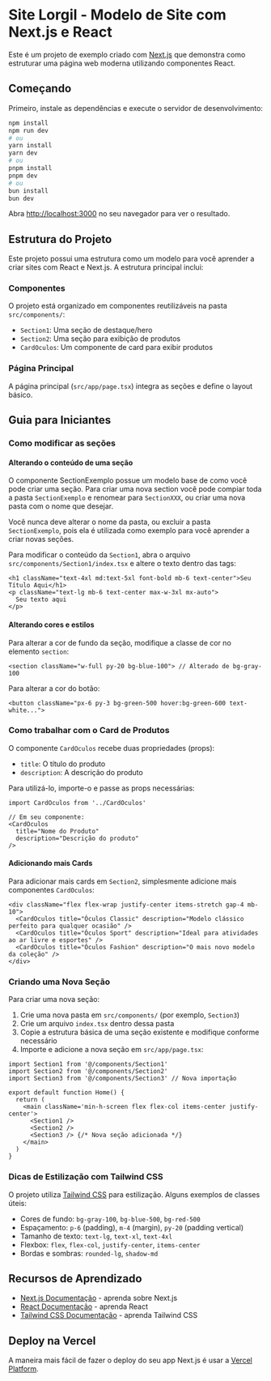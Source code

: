 # Site Lorgil - Modelo de Site com Next.js e React

Este é um projeto de exemplo criado com [Next.js](https://nextjs.org) que demonstra como estruturar uma página web moderna utilizando componentes React.

## Começando

Primeiro, instale as dependências e execute o servidor de desenvolvimento:

```bash
npm install
npm run dev
# ou
yarn install
yarn dev
# ou
pnpm install
pnpm dev
# ou
bun install
bun dev
```

Abra [http://localhost:3000](http://localhost:3000) no seu navegador para ver o resultado.

## Estrutura do Projeto

Este projeto possui uma estrutura como um modelo para você aprender a criar sites com React e Next.js. A estrutura principal inclui:

### Componentes

O projeto está organizado em componentes reutilizáveis na pasta `src/components/`:

- `Section1`: Uma seção de destaque/hero
- `Section2`: Uma seção para exibição de produtos
- `CardOculos`: Um componente de card para exibir produtos

### Página Principal

A página principal (`src/app/page.tsx`) integra as seções e define o layout básico.

## Guia para Iniciantes

### Como modificar as seções

#### Alterando o conteúdo de uma seção
O componente SectionExemplo possue um modelo base de como você pode criar uma seção. Para criar uma nova section você pode compiar toda a pasta `SectionExemplo` e renomear para `SectionXXX`, ou criar uma nova pasta com o nome que desejar.

Você nunca deve alterar o nome da pasta, ou excluir a pasta `SectionExemplo`, pois ela é utilizada como exemplo para você aprender a criar novas seções.

Para modificar o conteúdo da `Section1`, abra o arquivo `src/components/Section1/index.tsx` e altere o texto dentro das tags:

```tsx
<h1 className="text-4xl md:text-5xl font-bold mb-6 text-center">Seu Título Aqui</h1>
<p className="text-lg mb-6 text-center max-w-3xl mx-auto">
  Seu texto aqui
</p>
```

#### Alterando cores e estilos

Para alterar a cor de fundo da seção, modifique a classe de cor no elemento `section`:

```tsx
<section className="w-full py-20 bg-blue-100"> // Alterado de bg-gray-100
```

Para alterar a cor do botão:

```tsx
<button className="px-6 py-3 bg-green-500 hover:bg-green-600 text-white...">
```

### Como trabalhar com o Card de Produtos

O componente `CardOculos` recebe duas propriedades (props):

- `title`: O título do produto
- `description`: A descrição do produto

Para utilizá-lo, importe-o e passe as props necessárias:

```tsx
import CardOculos from '../CardOculos'

// Em seu componente:
<CardOculos 
  title="Nome do Produto" 
  description="Descrição do produto" 
/>
```

#### Adicionando mais Cards

Para adicionar mais cards em `Section2`, simplesmente adicione mais componentes `CardOculos`:

```tsx
<div className="flex flex-wrap justify-center items-stretch gap-4 mb-10">
  <CardOculos title="Óculos Classic" description="Modelo clássico perfeito para qualquer ocasião" />
  <CardOculos title="Óculos Sport" description="Ideal para atividades ao ar livre e esportes" />
  <CardOculos title="Óculos Fashion" description="O mais novo modelo da coleção" />
</div>
```

### Criando uma Nova Seção

Para criar uma nova seção:

1. Crie uma nova pasta em `src/components/` (por exemplo, `Section3`)
2. Crie um arquivo `index.tsx` dentro dessa pasta
3. Copie a estrutura básica de uma seção existente e modifique conforme necessário
4. Importe e adicione a nova seção em `src/app/page.tsx`:

```tsx
import Section1 from '@/components/Section1'
import Section2 from '@/components/Section2'
import Section3 from '@/components/Section3' // Nova importação

export default function Home() {
  return (
    <main className='min-h-screen flex flex-col items-center justify-center'>
      <Section1 />
      <Section2 />
      <Section3 /> {/* Nova seção adicionada */}
    </main>
  )
}
```

### Dicas de Estilização com Tailwind CSS

O projeto utiliza [Tailwind CSS](https://tailwindcss.com/) para estilização. Alguns exemplos de classes úteis:

- Cores de fundo: `bg-gray-100`, `bg-blue-500`, `bg-red-500`
- Espaçamento: `p-6` (padding), `m-4` (margin), `py-20` (padding vertical)
- Tamanho de texto: `text-lg`, `text-xl`, `text-4xl`
- Flexbox: `flex`, `flex-col`, `justify-center`, `items-center`
- Bordas e sombras: `rounded-lg`, `shadow-md`

## Recursos de Aprendizado

- [Next.js Documentação](https://nextjs.org/docs) - aprenda sobre Next.js
- [React Documentação](https://react.dev) - aprenda React
- [Tailwind CSS Documentação](https://tailwindcss.com/docs) - aprenda Tailwind CSS

## Deploy na Vercel

A maneira mais fácil de fazer o deploy do seu app Next.js é usar a [Vercel Platform](https://vercel.com/new?utm_source=github&utm_medium=readme&utm_campaign=next-example).
